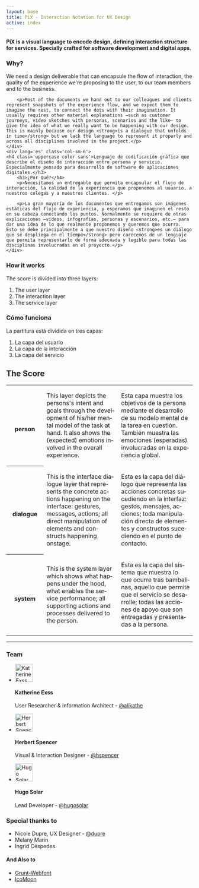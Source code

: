 ```yaml
---
layout: base
title: PiX - Interaction Notation for UX Design
active: index
---
```

<!--
<div class='row'>
<div class='tcenter'>
    <a class='btn huge' href='{{ site.baseurl }}/pages/app'>
        <i class='pix'>notebook body play</i>
    </a>
</div>
</div>
-->
<div class='row'>
    <div lang='en' class='col-sm-6'>
    <h4 class='uppercase color sans'>PiX is a visual language to encode design, defining interaction structure for services. Specially crafted for software development and digital apps.</h4>
        <h3>Why?</h3>
        <p>We need a design deliverable that can encapsule the flow of interaction, the quality of the experience we're proposing to the user, to our team members and to the business.</p>
        
        <p>Most of the documents we hand out to our colleagues and clients represent snapshots of the experience flow, and we expect them to imagine the rest, to connect the dots with their imagination. It usually requires other material explanations —such as customer journeys, video sketches with personas, scenarios and the like– to give the idea of what we really want to be happening with our design. This is mainly because our design <strong>is a dialogue that unfolds in time</strong> but we lack the language to represent it properly and across all disciplines involved in the project.</p>
    </div>
    <div lang='es' class='col-sm-6'>
    <h4 class='uppercase color sans'>Lenguaje de codificación gráfica que describe el diseño de interacción entre persona y servicio. Especialmente pensado para desarrollo de software de aplicaciones digitales.</h3>
        <h3>¿Por Qué?</h4>
        <p>Necesitamos un entregable que permita encapsular el flujo de interacción, la calidad de la experiencia que proponemos al usuario, a nuestros colegas y a nuestros clientes. </p>

        <p>La gran mayoría de los documentos que entregamos son imágenes estáticas del flujo de experiencia, y esperamos que imaginen el resto en su cabeza conectando los puntos. Normalmente se requiere de otras explicaciones —videos, infografías, personas y escenarios, etc.— para dar una idea de lo que realmente proponemos y queremos que ocurra. Esto se debe principalmente a que nuestro diseño <strong>es un diálogo que se despliega en el tiempo</strong> pero carecemos de un lenguaje que permita representarlo de forma adecuada y legible para todas las disciplinas involucradas en el proyecto.</p>
    </div>
</div>

<div class='row'>
    <div lang='en' class='col-sm-6'>
        <h3>How it works</h3>
        <p>The score is divided into three layers:</p>
        <ol>
            <li>The user layer</li>
            <li>The interaction layer</li>
            <li>The service layer</li>
        </ol>
    </div>
    <div lang='es' class='col-sm-6'>
        <h3>Cómo funciona</h3>
        <p>La partitura está dividida en tres capas:</p>
        <ol>
            <li>La capa del usuario</li>
            <li>La capa de la interacción</li>
            <li>La capa del servicio</li>
        </ol>
    </div>
</div>

<h2>The Score</h2>

<table class='table pix-table'>
    <tr>
        <th style='width: 20%'>
            <i class='pix pix-person'></i><br>
            <label>person</label>
        </th>
        <td style='width: 40%' lang='en'>
            <p>This layer depicts the persons's intent and goals through the development of his/her mental model of the task at hand. It also shows the (expected) emotions involved in the overall experience.</p>
        </td>
        <td style='width: 40%' lang='es'>
            <p>Esta capa muestra los objetivos de la persona mediante el desarrollo de su modelo mental de la tarea en cuestión. También muestra las emociones (esperadas) involucradas en la experiencia global.</p>
        </td>
    </tr>
    <tr>
        <th style='width: 20%'>
            <i class='pix pix-dialogue'></i><br>
            <label>dialogue</label>
        </th>
        <td style='width: 40%' lang='en'>
            <p>This is the interface dialogue layer that represents the concrete actions happening on the interface: gestures, messages, actions; all direct manipulation of elements and constructs happening onstage.</p>
        </td>
        <td style='width: 40%' lang='es'>
            <p>Esta es la capa del diálogo que representa las acciones concretas sucediendo en la interfaz: gestos, mensajes, acciones; toda manipulación directa de elementos y constructos sucediendo en el punto de contacto.</p>
        </td>
    </tr>
    <tr>
        <th style='width: 20%'>
            <i class='pix pix-system'></i><br>
            <label>system</label>
        </th>
        <td style='width: 40%' lang='en'>
            <p>This is the system layer which shows what happens under the hood, what enables the service performance; all supporting actions and processes delivered to the person.</p>
        </td>
        <td style='width: 40%' lang='es'>
            <p>Esta es la capa del sistema que muestra lo que ocurre tras bambalinas, aquello que permite que el servicio se desarrolle; todas las acciones de apoyo que son entregadas y presentadas a la persona.</p>
        </td>
    </tr>
</table>
<hr>
<div class='row'>
    <div class='col-sm-6'>
        <h3>Team</h3>
        <ul class='media-list'>
            <li class='media'>
                <a class='pull-left' href='#'>
                    <img class='media-object img-circle' src='{{ site.baseurl }}/img/katherine.jpg' width='48' alt='Katherine Exss'>
                </a>
                <div class='media-body'>
                    <h4 class='media-heading'>Katherine Exss</h4>
                    <p>User Researcher & Information Architect - <a href="https://twitter.com/alikathe">@alikathe</a></p>
                </div>
            </li>
            <li class='media'>
                <a class='pull-left' href='#'>
                    <img class='media-object img-circle' src='{{ site.baseurl }}/img/herbert.jpg' width='48' alt='Herbert Spencer'>
                </a>
                <div class='media-body'>
                    <h4 class='media-heading'>Herbert Spencer</h4>
                    <p>Visual & Interaction Designer - <a href="https://twitter.com/hspencer">@hspencer</a></p>
                </div>
           </li>
            <li class='media'>
                <a class='pull-left' href='#'>
                    <img class='media-object img-circle' src='{{ site.baseurl }}/img/hugo.jpg' width='48' alt='Hugo Solar'>
                </a>
                <div class='media-body'>
                    <h4 class='media-heading'>Hugo Solar</h4>
                    <p>Lead Developer - <a href="https://twitter.com/hugosolar">@hugosolar</a></p>
                </div>
            </li>
        </ul>
    </div>
     <div class='col-sm-6'>
        <h3>Special thanks to</h3>
        <ul>
            <li>Nicole Dupre, UX Designer - <a href="https://twitter.com/dupre">@dupre</a></li>
            <li>Melany Marin</li>
            <li>Ingrid Céspedes</li>
        </ul>
        <h4>And Also to</h4>
        <ul>
            <li><a href='https://github.com/sapegin/grunt-webfont'>Grunt-Webfont</a></li>
            <li><a href='https://icomoon.io/'>IcoMoon</a></li>
        </ul>
     </div>
</div>


